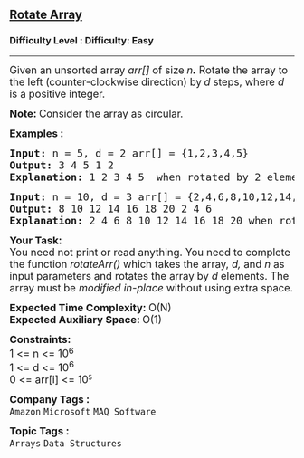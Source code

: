 <h2><a href="https://www.geeksforgeeks.org/problems/rotate-array-by-n-elements-1587115621/1?page=1&difficulty=Easy&sortBy=submissions">Rotate Array</a></h2><h3>Difficulty Level : Difficulty: Easy</h3><hr><div class="problems_problem_content__Xm_eO"><p><span style="font-size: 18px;">Given an unsorted array <em>arr[]</em> of size<strong> </strong><em>n<strong>.</strong></em>&nbsp;Rotate the array to the left (counter-clockwise direction) by<strong> </strong><em>d</em> steps, where <em>d</em> is a positive integer.&nbsp;</span></p>
<p><span style="font-size: 18px;"><strong>Note: </strong>Consider the array as circular.</span></p>
<p><span style="font-size: 18px;"><strong>Examples :<br></strong></span></p>
<pre><span style="font-size: 18px;"><strong>Input: </strong>n = 5, d = 2 arr[] = {1,2,3,4,5}
<strong>Output: </strong>3 4 5 1 2
<strong>Explanation: </strong>1 2 3 4 5&nbsp; when rotated by 2 elements, it becomes 3 4 5 1 2.</span></pre>
<pre><span style="font-size: 18px;"><strong>Input: </strong>n = 10, d = 3 arr[] = {2,4,6,8,10,12,14,16,18,20}
<strong>Output: </strong>8 10 12 14 16 18 20 2 4 6<strong>
Explanation: </strong>2 4 6 8 10 12 14 16 18 20 when rotated by 3 elements, it becomes 8 10 12 14 16 18 20 2 4 6.</span>
</pre>
<p><span style="font-size: 18px;"><strong>Your&nbsp;Task:</strong><br>You need not print or read anything. You need to complete the function <em>rotateArr()</em> which takes the array, <em>d,</em> and <em>n</em> as input parameters and rotates the array by <em>d</em> elements. The array must be <em>modified in-place</em>&nbsp;without using extra space. <br></span></p>
<p><span style="font-size: 18px;"><strong>Expected Time Complexity:&nbsp;</strong>O(N)<br><strong>Expected Auxiliary Space:&nbsp;</strong>O(1)</span></p>
<p><span style="font-size: 18px;"><strong>Constraints:</strong><br>1 &lt;= n &lt;= 10</span><sup><span style="font-size: 15px;">6</span></sup><br><span style="font-size: 18px;">1 &lt;= d &lt;= 10<sup>6</sup></span><br><span style="font-size: 18px;">0 &lt;=&nbsp;arr[i] &lt;= 10</span><sup>5</sup></p></div><p><span style=font-size:18px><strong>Company Tags : </strong><br><code>Amazon</code>&nbsp;<code>Microsoft</code>&nbsp;<code>MAQ Software</code>&nbsp;<br><p><span style=font-size:18px><strong>Topic Tags : </strong><br><code>Arrays</code>&nbsp;<code>Data Structures</code>&nbsp;